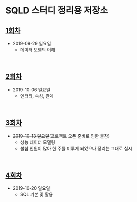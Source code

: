 # SQLD 스터디 정리용 저장소

## [1회차](sqld_01.md)
- 2019-09-29 일요일
  - 데이터 모델의 이해

<br>

## [2회차](sqld_02.md)
- 2019-10-06 일요일
  - 엔터티, 속성, 관계

<br>

## [3회차](sqld_03.md)
- ~~2019-10-13 일요일~~(프로젝트 오픈 준비로 인한 불참)
  - 성능 데이터 모델링
  - 불참 인원이 많아 한 주를 미루게 되었으나 정리는 그대로 실시

<br>

## [4회차](sqld_04.md)
- 2019-10-20 일요일
  - SQL 기본 및 활용

<br>
